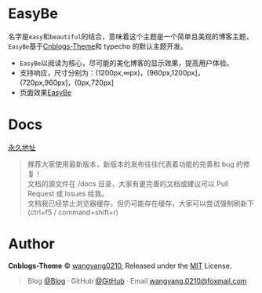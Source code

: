 # EasyBe

名字是`easy`和`beautiful`的结合，意味着这个主题是一个简单且美观的博客主题，`EasyBe`基于[Cnblogs-Theme](https://github.com/wangyang0210/Cnblogs-Theme/)和 typecho 的默认主题开发。

-   `EasyBe`以阅读为核心，尽可能的美化博客的显示效果，提高用户体验。
-   支持响应，尺寸分别为：(1200px,∞px)，(960px,1200px]，(720px,960px]，(0px,720px]
-   页面效果[EasyBe](https://oyo.cool)

# Docs

[永久地址](https://wangyang0210.github.io/EasyBe/v2/#/)

> 推荐大家使用最新版本，新版本的发布往往代表着功能的完善和 bug 的修复！
> <br>文档的源文件在 /docs 目录，大家有更完善的文档或建议可以 Pull Request 或 Issues 给我。
> <br>文档我已经禁止浏览器缓存，但仍可能存在缓存，大家可以尝试强制刷新下(ctrl+f5 / command+shift+r)

# Author

**Cnblogs-Theme** © [wangyang0210](https://github.com/wangyang0210), Released under the [MIT](./LICENSE) License.<br>

> Blog [@Blog](https://oyo.cool/) · GitHub [@GitHub](https://github.com/wangyang0210) · Email wangyang.0210@foxmail.com
